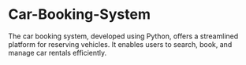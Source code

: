 # Car-Booking-System
The car booking system, developed using Python, offers a streamlined platform for reserving vehicles. It enables users to search, book, and manage car rentals efficiently.
